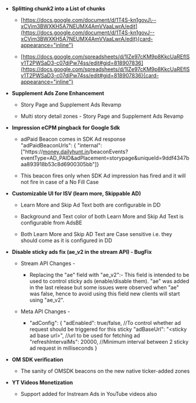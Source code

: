 - **Splitting chunk2 into a List of chunks**

  - [https://docs.google.com/document/d/1T4S-kn1govJ\--xCVim3BWXKH5A7NEUMX4AmVVaaLwrA/edit](https://docs.google.com/document/d/1T4S-kn1govJ--xCVim3BWXKH5A7NEUMX4AmVVaaLwrA/edit){card-appearance="inline"}

  - [https://docs.google.com/spreadsheets/d/1lZe97cKM9p8KkcUaREflSv1T2PWSaD3-c07diPw74ss/edit#gid=818907836](https://docs.google.com/spreadsheets/d/1lZe97cKM9p8KkcUaREflSv1T2PWSaD3-c07diPw74ss/edit#gid=818907836){card-appearance="inline"}

- **Supplement Ads Zone Enhancement**

  - Story Page and Supplement Ads Revamp

  - Multi story detail zones - Story Page and Supplement Ads Revamp

- **Impression eCPM pingback for Google Sdk**

  - adPaid Beacon comes in SDK Ad response\
    \"adPaidBeaconUrls\": { \"internal\":
    \[\"https://[money.dailyhunt.in](http://money.dailyhunt.in)/beaconEvents?eventType=AD_PAID&adPlacement=storypage&uniqueId=9ddf4347baa893918b53c8d6900305bb\"\]}

  - This beacon fires only when SDK Ad impression has fired and it will
    not fire in case of a No Fill Case

- **Customizable UI for ISV (learn more, Skippable AD)**

  - Learn More and Skip Ad Text both are configurable in DD

  - Background and Text color of both Learn More and Skip Ad Text is
    configurable from AdsBE

  - Both Learn More and Skip AD Text are Case sensitive i.e. they should
    come as it is configured in DD

- **Disable sticky ads fix (ae_v2 in the stream API) - BugFix**

  - Stream API Changes -

    - Replacing the "ae" field with "ae_v2":- This field is intended to
      be used to control sticky ads (enable/disable them). "ae" was
      added in the last release but some issues were observed when "ae"
      was false, hence to avoid using this field new clients will start
      using "ae_v2".

  - Meta API Changes -

    - \"adConfig\": { \"adEnabled\": true/false, //To control whether ad
      request should be triggered for this sticky \"adBaseUrl\":
      \"\<sticky ad base url\>\", //url to be used for fetching ad
      \"refreshIntervalMs\": 20000, //Minimum interval between 2 sticky
      ad request in milliseconds }

- **OM SDK verification**

  - The sanity of OMSDK beacons on the new native ticker-added zones

- **YT Videos Monetization**

  - Support added for Instream Ads in YouTube videos also

